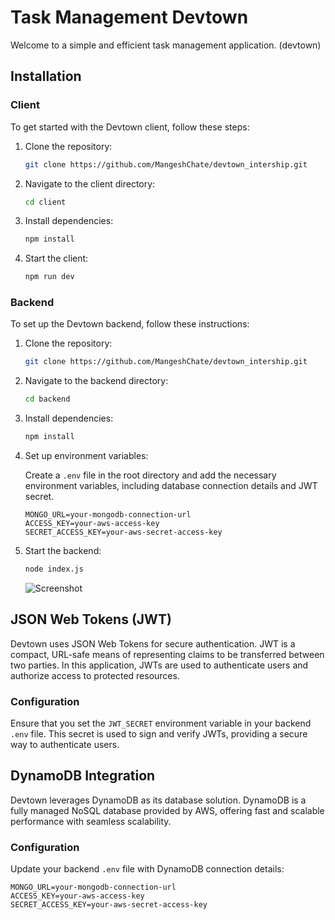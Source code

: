 # Task Management Devtown

Welcome to a simple and efficient task management application.
(devtown)

## Installation

### Client

To get started with the Devtown client, follow these steps:

1. Clone the repository:

    ```bash
    git clone https://github.com/MangeshChate/devtown_intership.git
    ```

2. Navigate to the client directory:

    ```bash
    cd client
    ```

3. Install dependencies:

    ```bash
    npm install
    ```

4. Start the client:

    ```bash
    npm run dev
    ```

### Backend

To set up the Devtown backend, follow these instructions:

1. Clone the repository:

    ```bash
    git clone https://github.com/MangeshChate/devtown_intership.git
    ```

2. Navigate to the backend directory:

    ```bash
    cd backend
    ```

3. Install dependencies:

    ```bash
    npm install
    ```

4. Set up environment variables:

    Create a `.env` file in the root directory and add the necessary environment variables, including database connection details and JWT secret.

    ```plaintext
    MONGO_URL=your-mongodb-connection-url
    ACCESS_KEY=your-aws-access-key
    SECRET_ACCESS_KEY=your-aws-secret-access-key

    ```

5. Start the backend:

    ```bash
    node index.js
    ```

    ![Screenshot](./images/sone.png)

## JSON Web Tokens (JWT)

Devtown uses JSON Web Tokens for secure authentication. JWT is a compact, URL-safe means of representing claims to be transferred between two parties. In this application, JWTs are used to authenticate users and authorize access to protected resources.

### Configuration

Ensure that you set the `JWT_SECRET` environment variable in your backend `.env` file. This secret is used to sign and verify JWTs, providing a secure way to authenticate users.

## DynamoDB Integration

Devtown leverages DynamoDB as its database solution. DynamoDB is a fully managed NoSQL database provided by AWS, offering fast and scalable performance with seamless scalability.

### Configuration

Update your backend `.env` file with DynamoDB connection details:

```plaintext
MONGO_URL=your-mongodb-connection-url
ACCESS_KEY=your-aws-access-key
SECRET_ACCESS_KEY=your-aws-secret-access-key

